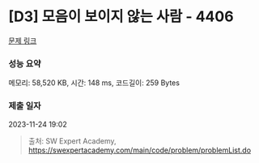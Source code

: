 # [D3] 모음이 보이지 않는 사람 - 4406 

[문제 링크](https://swexpertacademy.com/main/code/problem/problemDetail.do?contestProbId=AWNcD_66pUEDFAV8) 

### 성능 요약

메모리: 58,520 KB, 시간: 148 ms, 코드길이: 259 Bytes

### 제출 일자

2023-11-24 19:02



> 출처: SW Expert Academy, https://swexpertacademy.com/main/code/problem/problemList.do